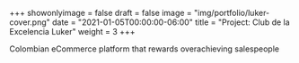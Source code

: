 +++
showonlyimage = false
draft = false
image = "img/portfolio/luker-cover.png"
date = "2021-01-05T00:00:00-06:00"
title = "Project: Club de la Excelencia Luker"
weight = 3
+++

Colombian eCommerce platform that rewards overachieving salespeople

<!--more-->


